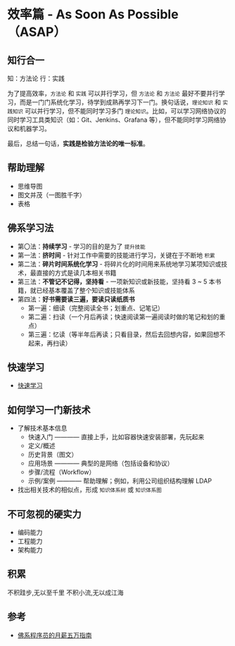 # 效率篇 - As Soon As Possible（ASAP）

## 知行合一

知：方法论
行：实践

为了提高效率，`方法论` 和 `实践` 可以并行学习，但 `方法论` 和 `方法论` 最好不要并行学习，而是一门门系统化学习，待学到成熟再学习下一门。换句话说，`理论知识` 和 `实践知识` 可以并行学习，但不能同时学习多门 `理论知识`。比如，可以学习网络协议的同时学习工具类知识（如：Git、Jenkins、Grafana 等），但不能同时学习网络协议和机器学习。

最后，总结一句话，**实践是检验方法论的唯一标准**。

## 帮助理解

* 思维导图
* 图文并茂（一图胜千字）
* 表格

## 佛系学习法

* 第〇法：**持续学习** - 学习的目的是为了 `提升技能`
* 第一法：**挤时间** - 针对工作中需要的技能进行学习，关键在于不断地 `积累`
* 第二法：**碎片时间系统化学习** - 将碎片化的时间用来系统地学习某项知识或技术，最直接的方式是读几本相关书籍
* 第三法：**不管记不记得，坚持看** - 一项新知识或新技能，坚持看 3 ~ 5 本书籍，就已经基本覆盖了整个知识或技能体系
* 第四法：**好书需要读三遍，要读只读纸质书**
  * 第一遍：细读（完整阅读全书；划重点、记笔记）
  * 第二遍：扫读（一个月后再读；快速阅读第一遍阅读时做的笔记和划的重点）
  * 第三遍：忆读（等半年后再读；只看目录，然后去回想内容，如果回想不起来，再扫读）

## 快速学习

* [快速学习](https://www.coursera.org/learn/kuaisu-xuexi)

## 如何学习一门新技术

* 了解技术基本信息
  * 快速入门 ———— 直接上手，比如容器快速安装部署，先玩起来
  * 定义/概述
  * 历史背景（图文）
  * 应用场景 ———— 典型的是网络（包括设备和协议）
  * 步骤/流程（Workflow）
  * 示例/案例 ———— 帮助理解；例如，利用公司组织结构理解 LDAP
* 找出相关技术的相似点，形成 `知识体系树` 或 `知识体系图`

## 不可忽视的硬实力

* 编码能力
* 工程能力
* 架构能力

## 积累

不积跬步,无以至千里
不积小流,无以成江海

## 参考

* [佛系程序员的月薪五万指南](https://zhuanlan.zhihu.com/p/35557474)